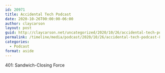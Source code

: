 ```yaml
---
id: 20971
title: Accidental Tech Podcast
date: 2020-10-26T00:00:00-06:00
author: claycarson
layout: post
guid: http://claycarson.net/uncategorized/2020/10/26/accidental-tech-podcast-8/
permalink: /timeline/media/podcast/2020/10/26/accidental-tech-podcast-8/
categories:
  - Podcast
format: aside
---
```

<div class="media-details">401: Sandwich-Closing Force</div>

<div class="media-creator"></div>

<div class="media-rating"></div>